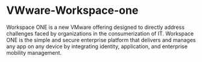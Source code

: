 # VWware-Workspace-one
Workspace ONE is a new VMware offering designed to directly address challenges faced by organizations in the consumerization of IT. Workspace ONE is the simple and secure enterprise platform that delivers and manages any app on any device by integrating identity, application, and enterprise mobility management.
